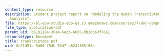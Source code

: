 ```yaml
---
content_type: resource
description: Student project report on "Modeling the Human Transcriptome using Factor
  Analysis".
file: https://ol-ocw-studio-app-qa.s3.amazonaws.com/courses/7-90j-computational-functional-genomics-spring-2005/8e21d51c5d06754b52d7b824f305f98e_transcriptome.pdf
file_type: application/pdf
parent_uid: b5191284-36e4-6ecb-6665-db16b63f76e1
resourcetype: Document
title: transcriptome.pdf
uid: 8e21d51c-5d06-754b-52d7-b824f305f98e
---
```

